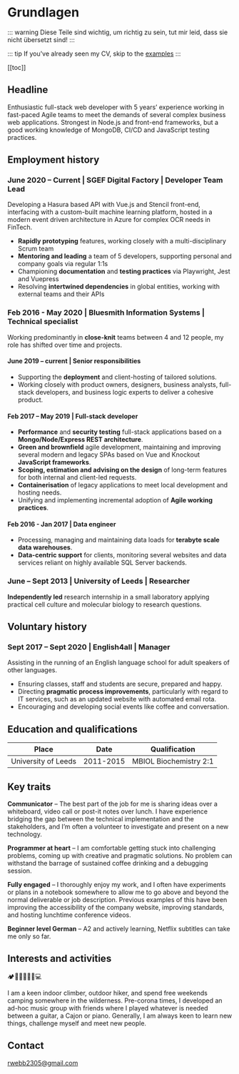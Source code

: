 # Grundlagen

::: warning
Diese Teile sind wichtig, um richtig zu sein, tut mir leid, dass sie nicht übersetzt sind!
:::

::: tip
If you've already seen my CV, skip to the [examples](/de/examples/)
:::

[[toc]]

## Headline

Enthusiastic full-stack web developer with 5 years’ experience working in fast-paced Agile teams to meet the demands of several complex business web applications. 
Strongest in Node.js and front-end frameworks, but a good working knowledge of MongoDB, CI/CD and JavaScript testing practices. 

## Employment history

### June 2020 – Current | SGEF Digital Factory | Developer Team Lead

<Badge text="GraphQL"/>
<Badge text="Agile"/>
<Badge text="Cloud"/>
<Badge text="Leadership"/>

Developing a Hasura based API with Vue.js and Stencil front-end, interfacing with a custom-built machine learning platform, hosted in a modern event driven architecture in Azure for complex OCR needs in FinTech.

 - **Rapidly prototyping** features, working closely with a multi-disciplinary Scrum team
 - **Mentoring and leading** a team of 5 developers, supporting personal and company goals via regular 1:1s
 - Championing **documentation** and **testing practices** via Playwright, Jest and Vuepress
 - Resolving **intertwined dependencies** in global entities, working with external teams and their APIs

### Feb 2016 - May 2020 | Bluesmith Information Systems | Technical specialist

<Badge text="Node.js"/>
<Badge text="Vue.js"/>
<Badge text="Agile"/>
<Badge text="Containerisation"/>
<Badge text="Training & mentorship"/>

Working predominantly in **close-knit** teams between 4 and 12 people, my role has shifted over time and projects.

#### June 2019 – current | Senior responsibilities
 - Supporting the **deployment** and client-hosting of tailored solutions.
 - Working closely with product owners, designers, business analysts, full-stack developers, and business logic experts to deliver a cohesive product. 

#### Feb 2017 – May 2019 | Full-stack developer
 - **Performance** and **security testing** full-stack applications based on a **Mongo/Node/Express REST architecture**.
 - **Green and brownfield** agile development, maintaining and improving several modern and legacy SPAs based on Vue and Knockout **JavaScript frameworks**.
 -  **Scoping, estimation and advising on the design** of long-term features for both internal and client-led requests.
 - **Containerisation** of legacy applications to meet local development and hosting needs.
 - Unifying and implementing incremental adoption of **Agile working practices**.

#### Feb 2016 - Jan 2017 | Data engineer
 - Processing, managing and maintaining data loads for **terabyte scale data warehouses**.
 - **Data-centric support** for clients, monitoring several websites and data services reliant on highly available SQL Server backends. 

### June – Sept 2013 | University of Leeds | Researcher
<Badge text="Self-motivation" />
<Badge text="Critical thinking" />
<Badge text="Public speaking" />

**Independently led** research internship in a small laboratory applying practical cell culture and molecular biology to research questions.

## Voluntary history

### Sept 2017 – Sept 2020 | English4all | Manager
<Badge text="Flexibility" />
<Badge text="Communication" />
<Badge text="Teamwork" />
 
Assisting in the running of an English language school for adult speakers of other languages.
- Ensuring classes, staff and students are secure, prepared and happy.
- Directing **pragmatic process improvements**, particularly with regard to IT services, such as an updated website with automated email rota.
- Encouraging and developing social events like coffee and conversation.


## Education and qualifications

| Place                         | Date        | Qualification                           |
| ----------------------------- | ----------- | --------------------------------------- |
| University of Leeds           | 2011-2015   | MBIOL Biochemistry 2:1                  |

## Key traits

**Communicator** – The best part of the job for me is sharing ideas over a whiteboard, video call or post-it notes over lunch. I have experience bridging the gap between the technical implementation and the stakeholders, and I’m often a volunteer to investigate and present on a new technology.

**Programmer at heart** – I am comfortable getting stuck into challenging problems, coming up with creative and pragmatic solutions. No problem can withstand the barrage of sustained coffee drinking and a debugging session.

**Fully engaged** – I thoroughly enjoy my work, and I often have experiments or plans in a notebook somewhere to allow me to go above and beyond the normal deliverable or job description. Previous examples of this have been improving the accessibility of the company website, improving standards, and hosting lunchtime conference videos.

**Beginner level German** – A2 and actively learning, Netflix subtitles can take me only so far. 

## Interests and activities

🏕️🧗🥾🥁🇩🇪💻

I am a keen indoor climber, outdoor hiker, and spend free weekends camping somewhere in the wilderness. Pre-corona times, I developed an ad-hoc music group with friends where I played whatever is needed between a guitar, a Cajon or piano. Generally, I am always keen to learn new things, challenge myself and meet new people.

## Contact

[rwebb2305@gmail.com](mailto:rwebb2305@gmail.com)